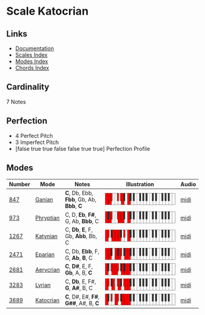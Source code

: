 # Scale Katocrian

## Links

- [Documentation](index.md)
- [Scales Index](Scales.md)
- [Modes Index](Modes.md)
- [Chords Index](Chords.md)

## Cardinality

7 Notes

## Perfection

- 4 Perfect Pitch
- 3 Imperfect Pitch
- [false true true false false true true] Perfection Profile

## Modes

| Number | Mode | Notes | Illustration | Audio |
|--------|------|-------|--------------|-------|
| [847](https://ianring.com/musictheory/scales/847) | [Ganian](ModeGanian.md) | **C**, Db, Ebb, **Fbb**, Gb, Ab, **Bbb**, **C** | ![CNaturalGanian](ModeCNaturalGanian.png) | [midi](https://github.com/edipermadi/music/blob/main/docs/ModeCNaturalGanian.mid?raw=true) | 
| [973](https://ianring.com/musictheory/scales/973) | [Phryptian](ModePhryptian.md) | C, D, **Eb**, **F#**, G, Ab, **Bbb**, C | ![CNaturalPhryptian](ModeCNaturalPhryptian.png) | [midi](https://github.com/edipermadi/music/blob/main/docs/ModeCNaturalPhryptian.mid?raw=true) | 
| [1267](https://ianring.com/musictheory/scales/1267) | [Katynian](ModeKatynian.md) | C, **Db**, **E**, F, Gb, **Abb**, Bb, C | ![CNaturalKatynian](ModeCNaturalKatynian.png) | [midi](https://github.com/edipermadi/music/blob/main/docs/ModeCNaturalKatynian.mid?raw=true) | 
| [2471](https://ianring.com/musictheory/scales/2471) | [Eparian](ModeEparian.md) | C, Db, **Ebb**, F, G, **Ab**, **B**, C | ![CNaturalEparian](ModeCNaturalEparian.png) | [midi](https://github.com/edipermadi/music/blob/main/docs/ModeCNaturalEparian.mid?raw=true) | 
| [2681](https://ianring.com/musictheory/scales/2681) | [Aerycrian](ModeAerycrian.md) | **C**, **D#**, E, F, **Gb**, A, B, **C** | ![CNaturalAerycrian](ModeCNaturalAerycrian.png) | [midi](https://github.com/edipermadi/music/blob/main/docs/ModeCNaturalAerycrian.mid?raw=true) | 
| [3283](https://ianring.com/musictheory/scales/3283) | [Lyrian](ModeLyrian.md) | C, **Db**, E, F#, **G**, **A#**, B, C | ![CNaturalLyrian](ModeCNaturalLyrian.png) | [midi](https://github.com/edipermadi/music/blob/main/docs/ModeCNaturalLyrian.mid?raw=true) | 
| [3689](https://ianring.com/musictheory/scales/3689) | [Katocrian](ModeKatocrian.md) | **C**, D#, E#, **F#**, **G##**, A#, B, **C** | ![CNaturalKatocrian](ModeCNaturalKatocrian.png) | [midi](https://github.com/edipermadi/music/blob/main/docs/ModeCNaturalKatocrian.mid?raw=true) | 
